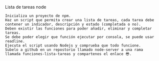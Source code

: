 Lista de tareas node

    Inicializa un proyecto de npm.
    Haz un script que permita crear una lista de tareas, cada tarea debe contener un indicador, descripción y estado (completada o no).
    Deben existir las funciones para poder añadir, eliminar y completar tareas.
    Se debe poder elegir que función ejecutar por consola, se puede usar readline.
    Ejecuta el script usando Nodejs y comprueba que todo funcione.
    Subelo a github en un repostorio llamado node-server a una rama llamada funciones-lista-tareas y compartenos el enlace 😎.
